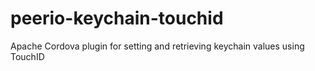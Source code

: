 # peerio-keychain-touchid
Apache Cordova plugin for setting and retrieving keychain values using TouchID
